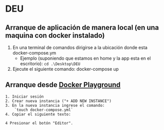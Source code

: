 # DEU

## Arranque de aplicación de manera local (en una maquina con docker instalado)
1. En una terminal de comandos dirigirse a la ubicación donde esta docker-compose.ym
    - Ejemplo (suponiendo que estamos en home y la app esta en el escritorio):
        `cd .\Desktop\DEU`
2. Ejecute el siguiente comando:
    docker-compose up

## Arranque desde [Docker Playground](https://labs.play-with-docker.com)
    1. Iniciar sesión 
    2. Crear nueva instancia ("+ ADD NEW INSTANCE")
    3. En la nueva instancia ingrese el comando:
        `touch docker-compose.yml`
    4. Copiar el siguiente texto:

    4 Presionar el botón "Editor".